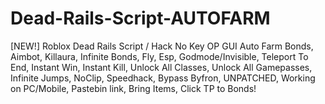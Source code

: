 # Dead-Rails-Script-AUTOFARM
[NEW!] Roblox Dead Rails Script / Hack No Key OP GUI Auto Farm Bonds, Aimbot, Killaura, Infinite Bonds, Fly, Esp, Godmode/Invisible, Teleport To End, Instant Win, Instant Kill, Unlock All Classes, Unlock All Gamepasses, Infinite Jumps, NoClip, Speedhack, Bypass Byfron, UNPATCHED, Working on PC/Mobile, Pastebin link, Bring Items, Click TP to Bonds!
